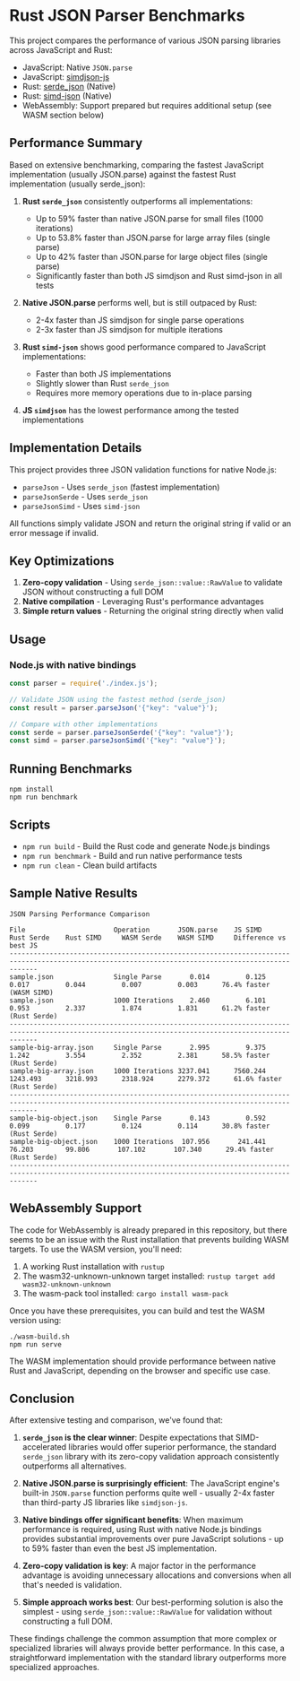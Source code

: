 # Rust JSON Parser Benchmarks

This project compares the performance of various JSON parsing libraries across JavaScript and Rust:

- JavaScript: Native `JSON.parse`
- JavaScript: [simdjson-js](https://github.com/luizperes/simdjson-nodejs)
- Rust: [serde_json](https://github.com/serde-rs/json) (Native)
- Rust: [simd-json](https://github.com/simd-lite/simd-json) (Native)
- WebAssembly: Support prepared but requires additional setup (see WASM section below)

## Performance Summary

Based on extensive benchmarking, comparing the fastest JavaScript implementation (usually JSON.parse) against the fastest Rust implementation (usually serde_json):

1. **Rust `serde_json`** consistently outperforms all implementations:
   - Up to 59% faster than native JSON.parse for small files (1000 iterations)
   - Up to 53.8% faster than JSON.parse for large array files (single parse)
   - Up to 42% faster than JSON.parse for large object files (single parse)
   - Significantly faster than both JS simdjson and Rust simd-json in all tests

2. **Native JSON.parse** performs well, but is still outpaced by Rust:
   - 2-4x faster than JS simdjson for single parse operations
   - 2-3x faster than JS simdjson for multiple iterations

3. **Rust `simd-json`** shows good performance compared to JavaScript implementations:
   - Faster than both JS implementations
   - Slightly slower than Rust `serde_json`
   - Requires more memory operations due to in-place parsing

4. **JS `simdjson`** has the lowest performance among the tested implementations

## Implementation Details

This project provides three JSON validation functions for native Node.js:

- `parseJson` - Uses `serde_json` (fastest implementation)
- `parseJsonSerde` - Uses `serde_json` 
- `parseJsonSimd` - Uses `simd-json`

All functions simply validate JSON and return the original string if valid or an error message if invalid.

## Key Optimizations

1. **Zero-copy validation** - Using `serde_json::value::RawValue` to validate JSON without constructing a full DOM
2. **Native compilation** - Leveraging Rust's performance advantages
3. **Simple return values** - Returning the original string directly when valid

## Usage

### Node.js with native bindings

```javascript
const parser = require('./index.js');

// Validate JSON using the fastest method (serde_json)
const result = parser.parseJson('{"key": "value"}');

// Compare with other implementations
const serde = parser.parseJsonSerde('{"key": "value"}');
const simd = parser.parseJsonSimd('{"key": "value"}');
```

## Running Benchmarks

```
npm install
npm run benchmark
```

## Scripts

- `npm run build` - Build the Rust code and generate Node.js bindings
- `npm run benchmark` - Build and run native performance tests
- `npm run clean` - Clean build artifacts

## Sample Native Results

```
JSON Parsing Performance Comparison

File                      Operation       JSON.parse    JS SIMD       Rust Serde    Rust SIMD     WASM Serde    WASM SIMD     Difference vs best JS
---------------------------------------------------------------------------------------------------------------------------------------------------
sample.json               Single Parse       0.014         0.125         0.017         0.044         0.007         0.003      76.4% faster (WASM SIMD)
sample.json               1000 Iterations    2.460         6.101         0.953         2.337         1.874         1.831      61.2% faster (Rust Serde)
---------------------------------------------------------------------------------------------------------------------------------------------------
sample-big-array.json     Single Parse       2.995         9.375         1.242         3.554         2.352         2.381      58.5% faster (Rust Serde)
sample-big-array.json     1000 Iterations 3237.041      7560.244      1243.493      3218.993      2318.924      2279.372      61.6% faster (Rust Serde)
---------------------------------------------------------------------------------------------------------------------------------------------------
sample-big-object.json    Single Parse       0.143         0.592         0.099         0.177         0.124         0.114      30.8% faster (Rust Serde)
sample-big-object.json    1000 Iterations  107.956       241.441        76.203        99.806       107.102       107.340      29.4% faster (Rust Serde)
---------------------------------------------------------------------------------------------------------------------------------------------------
```

## WebAssembly Support

The code for WebAssembly is already prepared in this repository, but there seems to be an issue with the Rust installation that prevents building WASM targets. To use the WASM version, you'll need:

1. A working Rust installation with `rustup`
2. The wasm32-unknown-unknown target installed: `rustup target add wasm32-unknown-unknown`
3. The wasm-pack tool installed: `cargo install wasm-pack`

Once you have these prerequisites, you can build and test the WASM version using:

```
./wasm-build.sh
npm run serve
```

The WASM implementation should provide performance between native Rust and JavaScript, depending on the browser and specific use case.

## Conclusion

After extensive testing and comparison, we've found that:

1. **`serde_json` is the clear winner**: Despite expectations that SIMD-accelerated libraries would offer superior performance, the standard `serde_json` library with its zero-copy validation approach consistently outperforms all alternatives.

2. **Native JSON.parse is surprisingly efficient**: The JavaScript engine's built-in `JSON.parse` function performs quite well - usually 2-4x faster than third-party JS libraries like `simdjson-js`.

3. **Native bindings offer significant benefits**: When maximum performance is required, using Rust with native Node.js bindings provides substantial improvements over pure JavaScript solutions - up to 59% faster than even the best JS implementation.

4. **Zero-copy validation is key**: A major factor in the performance advantage is avoiding unnecessary allocations and conversions when all that's needed is validation.

5. **Simple approach works best**: Our best-performing solution is also the simplest - using `serde_json::value::RawValue` for validation without constructing a full DOM.

These findings challenge the common assumption that more complex or specialized libraries will always provide better performance. In this case, a straightforward implementation with the standard library outperforms more specialized approaches.

